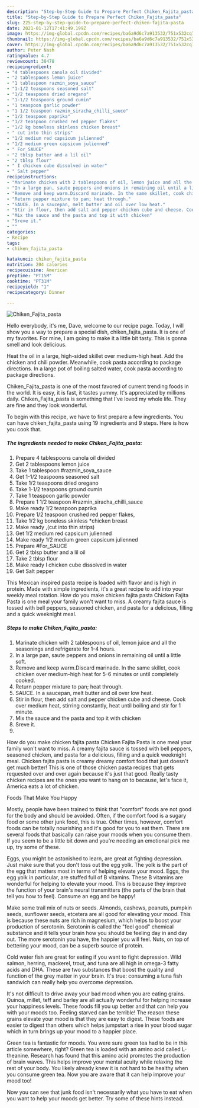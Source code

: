 ```yaml
---
description: "Step-by-Step Guide to Prepare Perfect Chiken_Fajita_pasta"
title: "Step-by-Step Guide to Prepare Perfect Chiken_Fajita_pasta"
slug: 225-step-by-step-guide-to-prepare-perfect-chiken-fajita-pasta
date: 2021-01-12T17:41:49.199Z
image: https://img-global.cpcdn.com/recipes/ba6a9d6c7a913532/751x532cq70/chiken_fajita_pasta-recipe-main-photo.jpg
thumbnail: https://img-global.cpcdn.com/recipes/ba6a9d6c7a913532/751x532cq70/chiken_fajita_pasta-recipe-main-photo.jpg
cover: https://img-global.cpcdn.com/recipes/ba6a9d6c7a913532/751x532cq70/chiken_fajita_pasta-recipe-main-photo.jpg
author: Peter Nash
ratingvalue: 4.7
reviewcount: 38478
recipeingredient:
- "4 tablespoons canola oil divided"
- "2 tablespoons lemon juice"
- "1 tablespoon razmin_soya_sauce"
- "1-1/2 teaspoons seasoned salt"
- "1/2 teaspoons dried oregano"
- "1-1/2 teaspoons ground cumin"
- "1 teaspoon garlic powder"
- "1 1/2 teaspoon razmin_siracha_chilli_sauce"
- "1/2 teaspoon paprika"
- "1/2 teaspoon crushed red pepper flakes"
- "1/2 kg boneless skinless chicken breast"
- " cut into thin strips"
- "1/2 medium red capsicum julienned"
- "1/2 medium green capsicum julienned"
- " For_SAUCE"
- "2 tblsp butter and a lil oil"
- "2 tblsp flour"
- " I chicken cube dissolved in water"
- " Salt pepper"
recipeinstructions:
- "Marinate chicken with 2 tablespoons of oil, lemon juice and all the seasonings and refrigerate for 1-4 hours."
- "In a large pan, saute peppers and onions in remaining oil until a little soft."
- "Remove and keep warm.Discard marinade. In the same skillet, cook chicken over medium-high heat for 5-6 minutes or until completely cooked."
- "Return pepper mixture to pan; heat through."
- "SAUCE. In a saucepan, melt butter and oil over low heat."
- "Stir in flour, then add salt and pepper chicken cube and cheese. Cook over medium heat, stirring constantly, heat until boiling and stir for 1 minute."
- "Mix the sauce and the pasta and top it with chicken"
- "Sreve it."
- ""
categories:
- Recipe
tags:
- chiken_fajita_pasta

katakunci: chiken_fajita_pasta 
nutrition: 204 calories
recipecuisine: American
preptime: "PT15M"
cooktime: "PT31M"
recipeyield: "1"
recipecategory: Dinner

---
```



![Chiken_Fajita_pasta](https://img-global.cpcdn.com/recipes/ba6a9d6c7a913532/751x532cq70/chiken_fajita_pasta-recipe-main-photo.jpg)

Hello everybody, it's me, Dave, welcome to our recipe page. Today, I will show you a way to prepare a special dish, chiken_fajita_pasta. It is one of my favorites. For mine, I am going to make it a little bit tasty. This is gonna smell and look delicious.

Heat the oil in a large, high-sided skillet over medium-high heat. Add the chicken and chili powder. Meanwhile, cook pasta according to package directions. In a large pot of boiling salted water, cook pasta according to package directions.

Chiken_Fajita_pasta is one of the most favored of current trending foods in the world. It is easy, it is fast, it tastes yummy. It's appreciated by millions daily. Chiken_Fajita_pasta is something that I've loved my whole life. They are fine and they look wonderful.


To begin with this recipe, we have to first prepare a few ingredients. You can have chiken_fajita_pasta using 19 ingredients and 9 steps. Here is how you cook that.

<!--inarticleads1-->

##### The ingredients needed to make Chiken_Fajita_pasta:

1. Prepare 4 tablespoons canola oil divided
1. Get 2 tablespoons lemon juice
1. Take 1 tablespoon #razmin_soya_sauce
1. Get 1-1/2 teaspoons seasoned salt
1. Take 1/2 teaspoons dried oregano
1. Take 1-1/2 teaspoons ground cumin
1. Take 1 teaspoon garlic powder
1. Prepare 1 1/2 teaspoon #razmin_siracha_chilli_sauce
1. Make ready 1/2 teaspoon paprika
1. Prepare 1/2 teaspoon crushed red pepper flakes,
1. Take 1/2 kg boneless skinless *chicken breast
1. Make ready  ,(cut into thin strips)
1. Get 1/2 medium red capsicum julienned
1. Make ready 1/2 medium green capsicum julienned
1. Prepare  #For_SAUCE
1. Get 2 tblsp butter and a lil oil
1. Take 2 tblsp flour
1. Make ready  I chicken cube dissolved in water
1. Get  Salt pepper


This Mexican inspired pasta recipe is loaded with flavor and is high in protein. Made with simple ingredients, it&#39;s a great recipe to add into your weekly meal rotation. How do you make chicken fajita pasta Chicken Fajita Pasta is one meal your family won&#39;t want to miss. A creamy fajita sauce is tossed with bell peppers, seasoned chicken, and pasta for a delicious, filling and a quick weeknight meal. 

<!--inarticleads2-->

##### Steps to make Chiken_Fajita_pasta:

1. Marinate chicken with 2 tablespoons of oil, lemon juice and all the seasonings and refrigerate for 1-4 hours.
1. In a large pan, saute peppers and onions in remaining oil until a little soft.
1. Remove and keep warm.Discard marinade. In the same skillet, cook chicken over medium-high heat for 5-6 minutes or until completely cooked.
1. Return pepper mixture to pan; heat through.
1. SAUCE. In a saucepan, melt butter and oil over low heat.
1. Stir in flour, then add salt and pepper chicken cube and cheese. Cook over medium heat, stirring constantly, heat until boiling and stir for 1 minute.
1. Mix the sauce and the pasta and top it with chicken
1. Sreve it.
1. 


How do you make chicken fajita pasta Chicken Fajita Pasta is one meal your family won&#39;t want to miss. A creamy fajita sauce is tossed with bell peppers, seasoned chicken, and pasta for a delicious, filling and a quick weeknight meal. Chicken fajita pasta is creamy dreamy comfort food that just doesn&#39;t get much better! This is one of those chicken pasta recipes that gets requested over and over again because it&#39;s just that good. Really tasty chicken recipes are the ones you want to hang on to because, let&#39;s face it, America eats a lot of chicken. 

Foods That Make You Happy


Mostly, people have been trained to think that "comfort" foods are not good for the body and should be avoided. Often, if the comfort food is a sugary food or some other junk food, this is true. Other times, however, comfort foods can be totally nourishing and it's good for you to eat them. There are several foods that basically can raise your moods when you consume them. If you seem to be a little bit down and you're needing an emotional pick me up, try some of these.

Eggs, you might be astonished to learn, are great at fighting depression. Just make sure that you don't toss out the egg yolk. The yolk is the part of the egg that matters most in terms of helping elevate your mood. Eggs, the egg yolk in particular, are stuffed full of B vitamins. These B vitamins are wonderful for helping to elevate your mood. This is because they improve the function of your brain's neural transmitters (the parts of the brain that tell you how to feel). Consume an egg and be happy!

Make some trail mix of nuts or seeds. Almonds, cashews, peanuts, pumpkin seeds, sunflower seeds, etcetera are all good for elevating your mood. This is because these nuts are rich in magnesium, which helps to boost your production of serotonin. Serotonin is called the "feel good" chemical substance and it tells your brain how you should be feeling day in and day out. The more serotonin you have, the happier you will feel. Nuts, on top of bettering your mood, can be a superb source of protein.

Cold water fish are great for eating if you want to fight depression. Wild salmon, herring, mackerel, trout, and tuna are all high in omega-3 fatty acids and DHA. These are two substances that boost the quality and function of the grey matter in your brain. It's true: consuming a tuna fish sandwich can really help you overcome depression. 

It's not difficult to drive away your bad mood when you are eating grains. Quinoa, millet, teff and barley are all actually wonderful for helping increase your happiness levels. These foods fill you up better and that can help you with your moods too. Feeling starved can be terrible! The reason these grains elevate your mood is that they are easy to digest. These foods are easier to digest than others which helps jumpstart a rise in your blood sugar which in turn brings up your mood to a happier place.

Green tea is fantastic for moods. You were sure green tea had to be in this article somewhere, right? Green tea is loaded with an amino acid called L-theanine. Research has found that this amino acid promotes the production of brain waves. This helps improve your mental acuity while relaxing the rest of your body. You likely already knew it is not hard to be healthy when you consume green tea. Now you are aware that it can help improve your mood too!

Now you can see that junk food isn't necessarily what you have to eat when you want to help your moods get better. Try  some  of  these  hints  instead.

